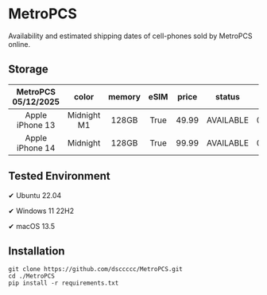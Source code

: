 # MetroPCS
Availability and estimated shipping dates of cell-phones sold by MetroPCS online.
## Storage
|MetroPCS 05/12/2025|color|memory|eSIM|price|status|shipping from|shipping to|
|:--:|:--:|:--:|:--:|:--:|:--:|:--:|:--:|
|Apple iPhone 13|Midnight M1|128GB|True|49.99|AVAILABLE|05/12/2025|05/15/2025|
|Apple iPhone 14|Midnight|128GB|True|99.99|AVAILABLE|05/12/2025|05/15/2025|

## Tested Environment
✔ Ubuntu 22.04

✔ Windows 11 22H2

✔ macOS 13.5
## Installation
```
git clone https://github.com/dsccccc/MetroPCS.git
cd ./MetroPCS
pip install -r requirements.txt
```
